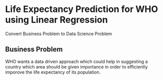 # Life Expectancy Prediction for WHO using Linear Regression

Convert Business Problem to Data Science Problem 

## Business Problem

WHO wants a data driven approach which could help in suggesting a country which area should be given importance in order to efficiently imporove the life expectancy of its population.

## 


